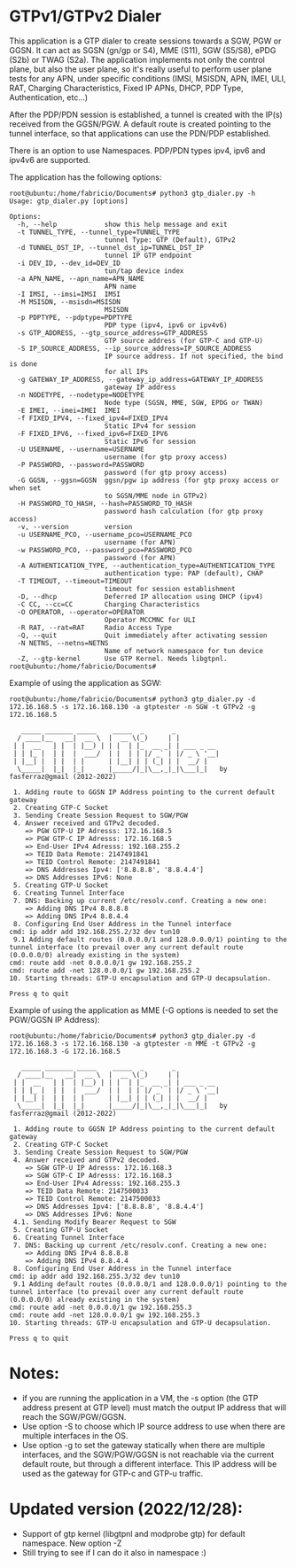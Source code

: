 # GTPv1/GTPv2  Dialer
This application is a GTP dialer to create sessions towards a SGW, PGW or GGSN.
It can act as SGSN (gn/gp or S4), MME (S11), SGW (S5/S8), ePDG (S2b) or TWAG (S2a).
The application implements not only the control plane, but also the user plane, so it's really useful to perform user plane tests for any APN, under specific conditions (IMSI, MSISDN, APN, IMEI, ULI, RAT, Charging Characteristics, Fixed IP APNs, DHCP, PDP Type, Authentication, etc...)

After the PDP/PDN session is established, a tunnel is created with the IP(s) received from the GGSN/PGW.
A default route is created pointing to the tunnel interface, so that applications can use the PDN/PDP established.

There is an option to use Namespaces.
PDP/PDN types ipv4, ipv6 and ipv4v6 are supported.

The application has the following options:

```
root@ubuntu:/home/fabricio/Documents# python3 gtp_dialer.py -h
Usage: gtp_dialer.py [options]

Options:
  -h, --help            show this help message and exit
  -t TUNNEL_TYPE, --tunnel_type=TUNNEL_TYPE
                        tunnel Type: GTP (Default), GTPv2
  -d TUNNEL_DST_IP, --tunnel_dst_ip=TUNNEL_DST_IP
                        tunnel IP GTP endpoint
  -i DEV_ID, --dev_id=DEV_ID
                        tun/tap device index
  -a APN_NAME, --apn_name=APN_NAME
                        APN name
  -I IMSI, --imsi=IMSI  IMSI
  -M MSISDN, --msisdn=MSISDN
                        MSISDN
  -p PDPTYPE, --pdptype=PDPTYPE
                        PDP type (ipv4, ipv6 or ipv4v6)
  -s GTP_ADDRESS, --gtp_source_address=GTP_ADDRESS
                        GTP source address (for GTP-C and GTP-U)
  -S IP_SOURCE_ADDRESS, --ip_source_address=IP_SOURCE_ADDRESS
                        IP source address. If not specified, the bind is done
                        for all IPs
  -g GATEWAY_IP_ADDRESS, --gateway_ip_address=GATEWAY_IP_ADDRESS
                        gateway IP address
  -n NODETYPE, --nodetype=NODETYPE
                        Node type (SGSN, MME, SGW, EPDG or TWAN)
  -E IMEI, --imei=IMEI  IMEI
  -f FIXED_IPV4, --fixed_ipv4=FIXED_IPV4
                        Static IPv4 for session
  -F FIXED_IPV6, --fixed_ipv6=FIXED_IPV6
                        Static IPv6 for session
  -U USERNAME, --username=USERNAME
                        username (for gtp proxy access)
  -P PASSWORD, --password=PASSWORD
                        password (for gtp proxy access)
  -G GGSN, --ggsn=GGSN  ggsn/pgw ip address (for gtp proxy access or when set
                        to SGSN/MME node in GTPv2)
  -H PASSWORD_TO_HASH, --hash=PASSWORD_TO_HASH
                        password hash calculation (for gtp proxy access)
  -v, --version         version
  -u USERNAME_PCO, --username_pco=USERNAME_PCO
                        username (for APN)
  -w PASSWORD_PCO, --password_pco=PASSWORD_PCO
                        password (for APN)
  -A AUTHENTICATION_TYPE, --authentication_type=AUTHENTICATION_TYPE
                        authentication type: PAP (default), CHAP
  -T TIMEOUT, --timeout=TIMEOUT
                        timeout for session establishment
  -D, --dhcp            Deferred IP allocation using DHCP (ipv4)
  -C CC, --cc=CC        Charging Characteristics
  -O OPERATOR, --operator=OPERATOR
                        Operator MCCMNC for ULI
  -R RAT, --rat=RAT     Radio Access Type
  -Q, --quit            Quit immediately after activating session
  -N NETNS, --netns=NETNS
                        Name of network namespace for tun device
  -Z, --gtp-kernel      Use GTP Kernel. Needs libgtpnl.                        
root@ubuntu:/home/fabricio/Documents# 
```

Example of using the application as SGW:

```
root@ubuntu:/home/fabricio/Documents# python3 gtp_dialer.py -d 172.16.168.5 -s 172.16.168.130 -a gtptester -n SGW -t GTPv2 -g 172.16.168.5

   _____ _______ _____    _____  _       _           
  / ____|__   __|  __ \  |  __ \(_)     | |          
 | |  __   | |  | |__) | | |  | |_  __ _| | ___ _ __ 
 | | |_ |  | |  |  ___/  | |  | | |/ _` | |/ _ \ '__|
 | |__| |  | |  | |      | |__| | | (_| | |  __/ |   
  \_____|  |_|  |_|      |_____/|_|\__,_|_|\___|_|   by fasferraz@gmail (2012-2022)

 1. Adding route to GGSN IP Address pointing to the current default gateway
 2. Creating GTP-C Socket
 3. Sending Create Session Request to SGW/PGW
 4. Answer received and GTPv2 decoded.
    => PGW GTP-U IP Adresss: 172.16.168.5
    => PGW GTP-C IP Adresss: 172.16.168.5
    => End-User IPv4 Adresss: 192.168.255.2
    => TEID Data Remote: 2147491841
    => TEID Control Remote: 2147491841
    => DNS Addresses Ipv4: ['8.8.8.8', '8.8.4.4']
    => DNS Addresses IPv6: None
 5. Creating GTP-U Socket
 6. Creating Tunnel Interface
 7. DNS: Backing up current /etc/resolv.conf. Creating a new one:
    => Adding DNS IPv4 8.8.8.8
    => Adding DNS IPv4 8.8.4.4
 8. Configuring End User Address in the Tunnel interface
cmd: ip addr add 192.168.255.2/32 dev tun10
 9.1 Adding default routes (0.0.0.0/1 and 128.0.0.0/1) pointing to the tunnel interface (to prevail over any current default route (0.0.0.0/0) already existing in the system)
cmd: route add -net 0.0.0.0/1 gw 192.168.255.2
cmd: route add -net 128.0.0.0/1 gw 192.168.255.2
10. Starting threads: GTP-U encapsulation and GTP-U decapsulation.

Press q to quit

```

Example of using the application as MME (-G options is needed to set the PGW/GGSN IP Address):

```
root@ubuntu:/home/fabricio/Documents# python3 gtp_dialer.py -d 172.16.168.3 -s 172.16.168.130 -a gtptester -n MME -t GTPv2 -g 172.16.168.3 -G 172.16.168.5

   _____ _______ _____    _____  _       _           
  / ____|__   __|  __ \  |  __ \(_)     | |          
 | |  __   | |  | |__) | | |  | |_  __ _| | ___ _ __ 
 | | |_ |  | |  |  ___/  | |  | | |/ _` | |/ _ \ '__|
 | |__| |  | |  | |      | |__| | | (_| | |  __/ |   
  \_____|  |_|  |_|      |_____/|_|\__,_|_|\___|_|   by fasferraz@gmail (2012-2022)

 1. Adding route to GGSN IP Address pointing to the current default gateway
 2. Creating GTP-C Socket
 3. Sending Create Session Request to SGW/PGW
 4. Answer received and GTPv2 decoded.
    => SGW GTP-U IP Adresss: 172.16.168.3
    => SGW GTP-C IP Adresss: 172.16.168.3
    => End-User IPv4 Adresss: 192.168.255.3
    => TEID Data Remote: 2147500033
    => TEID Control Remote: 2147500033
    => DNS Addresses Ipv4: ['8.8.8.8', '8.8.4.4']
    => DNS Addresses IPv6: None
 4.1. Sending Modify Bearer Request to SGW
 5. Creating GTP-U Socket
 6. Creating Tunnel Interface
 7. DNS: Backing up current /etc/resolv.conf. Creating a new one:
    => Adding DNS IPv4 8.8.8.8
    => Adding DNS IPv4 8.8.4.4
 8. Configuring End User Address in the Tunnel interface
cmd: ip addr add 192.168.255.3/32 dev tun10
 9.1 Adding default routes (0.0.0.0/1 and 128.0.0.0/1) pointing to the tunnel interface (to prevail over any current default route (0.0.0.0/0) already existing in the system)
cmd: route add -net 0.0.0.0/1 gw 192.168.255.3
cmd: route add -net 128.0.0.0/1 gw 192.168.255.3
10. Starting threads: GTP-U encapsulation and GTP-U decapsulation.

Press q to quit
```

# Notes:
- if you are running the application in a VM, the -s option (the GTP address present at GTP level) must match the output IP address that will reach the SGW/PGW/GGSN.
- Use option -S to choose which IP source address to use when there are multiple interfaces in the OS.
- Use option -g to set the gateway statically when there are multiple interfaces, and the SGW/PGW/GGSN is not reachable via the current default route, but through a different interface. This IP address will be used as the gateway for GTP-c and GTP-u traffic.

# Updated version (2022/12/28):
- Support of gtp kernel (libgtpnl and modprobe gtp) for default namespace. New option -Z
- Still trying to see if I can do it also in namespace :)
